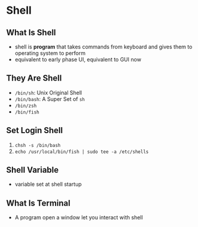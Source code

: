 # Shell

## What Is Shell

- shell is **program** that takes commands from keyboard and gives them to operating system to perform
- equivalent to early phase UI, equivalent to GUI now

## They Are Shell

- `/bin/sh`: Unix Original Shell
- `/bin/bash`: A Super Set of `sh`
- `/bin/zsh`
- `/bin/fish`

## Set Login Shell

1. `chsh -s /bin/bash`
2. `echo /usr/local/bin/fish | sudo tee -a /etc/shells`

## Shell Variable

- variable set at shell startup

## What Is Terminal

- A program open a window let you interact with shell

